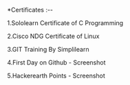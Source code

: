 *Certificates :--

  1.Sololearn Certificate of C Programming
  
  2.Cisco NDG Certificate of Linux
  
  3.GIT Training By Simplilearn
  
  
  4.First Day on Github - Screenshot
  
  5.Hackerearth Points - Screenshot
